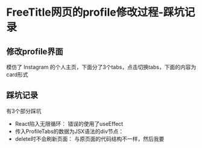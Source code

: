 # FreeTitle网页的profile修改过程-踩坑记录

## 修改profile界面
模仿了 Instagram 的个人主页，下面分了3个tabs，点击切换tabs，下面的内容为card形式

## 踩坑记录
有3个部分踩坑
- React陷入无限循环： 错误的使用了useEffect
- 传入ProfileTabs的数据为JSX语法的div节点： 
- delete时不会刷新页面： 与原页面的代码结构不一样，然后我要